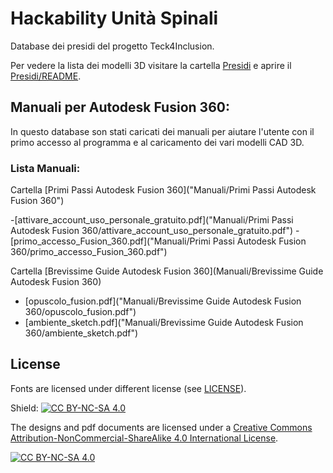 # Hackability Unità Spinali
Database dei presidi del progetto Teck4Inclusion.

Per vedere la lista dei modelli 3D visitare la cartella [Presidi](Presidi) e aprire il [Presidi/README](Presidi/README.md).

## Manuali per Autodesk Fusion 360:

In questo database son stati caricati dei manuali per aiutare l'utente con il primo accesso al programma e al caricamento dei vari modelli CAD 3D. 

### Lista Manuali:
Cartella [Primi Passi Autodesk Fusion 360]("Manuali/Primi Passi Autodesk Fusion 360")
  
  -[attivare_account_uso_personale_gratuito.pdf]("Manuali/Primi Passi Autodesk Fusion 360/attivare_account_uso_personale_gratuito.pdf")
  -[primo_accesso_Fusion_360.pdf]("Manuali/Primi Passi Autodesk Fusion 360/primo_accesso_Fusion_360.pdf")

Cartella [Brevissime Guide Autodesk Fusion 360](Manuali/Brevissime Guide Autodesk Fusion 360)
  
  - [opuscolo_fusion.pdf]("Manuali/Brevissime Guide Autodesk Fusion 360/opuscolo_fusion.pdf")
  - [ambiente_sketch.pdf]("Manuali/Brevissime Guide Autodesk Fusion 360/ambiente_sketch.pdf")

## License

Fonts are licensed under different license (see [LICENSE](LICENSE.md)).


Shield: [![CC BY-NC-SA 4.0][cc-by-nc-sa-shield]][cc-by-nc-sa]

The designs and pdf documents are licensed under a
[Creative Commons Attribution-NonCommercial-ShareAlike 4.0 International License][cc-by-nc-sa].

[![CC BY-NC-SA 4.0][cc-by-nc-sa-image]][cc-by-nc-sa]

[cc-by-nc-sa]: http://creativecommons.org/licenses/by-nc-sa/4.0/
[cc-by-nc-sa-image]: https://licensebuttons.net/l/by-nc-sa/4.0/88x31.png
[cc-by-nc-sa-shield]: https://img.shields.io/badge/License-CC%20BY--NC--SA%204.0-lightgrey.svg
